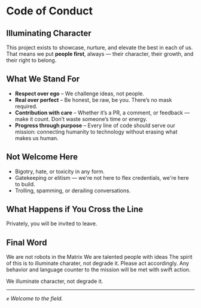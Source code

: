 # Code of Conduct

## Illuminating Character

This project exists to showcase, nurture, and elevate the best in each of us. That means we put **people first**, always — their character, their growth, and their right to belong.

## What We Stand For

- **Respect over ego** – We challenge ideas, not people.
- **Real over perfect** – Be honest, be raw, be you. There’s no mask required.
- **Contribution with care** – Whether it’s a PR, a comment, or feedback — make it count. Don’t waste someone’s time or energy.
- **Progress through purpose** – Every line of code should serve our mission: connecting humanity to technology without erasing what makes us human.

## Not Welcome Here

- Bigotry, hate, or toxicity in any form.
- Gatekeeping or elitism — we're not here to flex credentials, we're here to build.
- Trolling, spamming, or derailing conversations.

## What Happens if You Cross the Line

Privately, you will be invited to leave.

## Final Word

We are not robots in the Matrix
We are talented people with ideas
The spirit of this is to illuminate charater, not degrade it. Please act accordingly.
Any behavior and language counter to the mission will be met with swift action.

We illuminate character, not degrade it.


---

✊ *Welcome to the field.*

